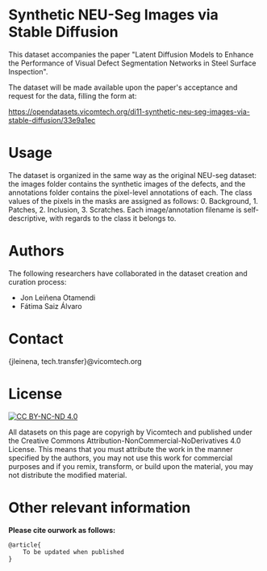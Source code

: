 # Synthetic NEU-Seg Images via Stable Diffusion

This dataset accompanies the paper "Latent Diffusion Models to Enhance the Performance of Visual Defect Segmentation Networks in Steel Surface Inspection".

The dataset will be made available upon the paper's acceptance and request for the data, filling the form at:

https://opendatasets.vicomtech.org/di11-synthetic-neu-seg-images-via-stable-diffusion/33e9a1ec

# Usage

The dataset is organized in the same way as the original NEU-seg dataset: the images folder contains the synthetic images of the defects, and the annotations folder contains the pixel-level annotations of each. The class values of the pixels in the masks are assigned as follows: 0. Background, 1. Patches, 2. Inclusion, 3. Scratches. Each image/annotation filename is self-descriptive, with regards to the class it belongs to.

# Authors
The following researchers have collaborated in the dataset creation and curation process:
- Jon Leiñena Otamendi
- Fátima Saiz Álvaro

# Contact

{jleinena, tech.transfer}@vicomtech.org

# License

[![CC BY-NC-ND 4.0][cc-by-nc-nd-image]][cc-by-nc-nd]

All datasets on this page are copyrigh by Vicomtech and published under the Creative Commons Attribution-NonCommercial-NoDerivatives 4.0 License. This means that you must attribute the work in the manner specified by the authors, you may not use this work for commercial purposes and if you remix, transform, or build upon the material, you may not distribute the modified material.

[cc-by-nc-nd]: http://creativecommons.org/licenses/by-nc-nd/4.0/
[cc-by-nc-nd-image]: https://licensebuttons.net/l/by-nc-nd/4.0/88x31.png

# Other relevant information

**Please cite ourwork as follows:**
```
@article{
    To be updated when published
}
```
